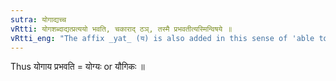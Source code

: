 ```yaml
---
sutra: योगाद्यच्च
vRtti: योगशब्दाद्यत्प्रत्ययो भवति, चकाराद् ठञ्, तस्मै प्रभवतीत्यस्मिन्विषये ॥
vRtti_eng: "The affix _yat_ (य) is also added in this sense of 'able to effect that', after the word _yoga_."
---
```

Thus योगाय प्रभवति = योग्यः or यौगिकः ॥
